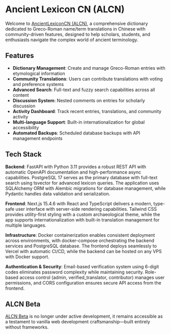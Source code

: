 # Ancient Lexicon CN (ALCN)

Welcome to [AncientLexiconCN (ALCN)](https://alcn.xinhe.de), a comprehensive dictionary dedicated to Greco-Roman name/term translations in Chinese with community-driven features, designed to help scholars, students, and enthusiasts navigate the complex world of ancient terminology.

## Features

- **Dictionary Management**: Create and manage Greco-Roman entries with etymological information
- **Community Translations**: Users can contribute translations with voting and preference systems
- **Advanced Search**: Full-text and fuzzy search capabilities across all content
- **Discussion System**: Nested comments on entries for scholarly discussion
- **Activity Dashboard**: Track recent entries, translations, and community activity
- **Multi-language Support**: Built-in internationalization for global accessibility
- **Automated Backups**: Scheduled database backups with API management endpoints


## Tech Stack

**Backend**: FastAPI with Python 3.11 provides a robust REST API with automatic OpenAPI documentation and high-performance async capabilities. PostgreSQL 17 serves as the primary database with full-text search using tsvector for advanced lexicon queries. The application uses SQLAlchemy ORM with Alembic migrations for database management, while Pydantic handles data validation and serialization.

**Frontend**: Next.js 15.4.6 with React and TypeScript delivers a modern, type-safe user interface with server-side rendering capabilities. Tailwind CSS provides utility-first styling with a custom archaeological theme, while the app supports internationalization with built-in translation management for multiple languages.

**Infrastructure**: Docker containerization enables consistent deployment across environments, with docker-compose orchestrating the backend services and PostgreSQL database. The frontend deploys seamlessly to Vercel with automatic CI/CD, while the backend can be hosted on any VPS with Docker support.

**Authentication & Security**: Email-based verification system using 6-digit codes eliminates password complexity while maintaining security. Role-based access control (admin, verified_translator, contributor) manages user permissions, and CORS configuration ensures secure API access from the frontend.


## ALCN Beta
[ALCN Beta](https://xinhe-yu.github.io/ALCN/) is no longer under active development, it remains accessible as a testament to vanilla web development craftsmanship—built entirely without frameworks.
